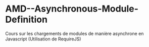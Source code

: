 # AMD--Asynchronous-Module-Definition
Cours sur les chargements de modules de manière asynchrone en Javascript (Utilisation de RequireJS)
